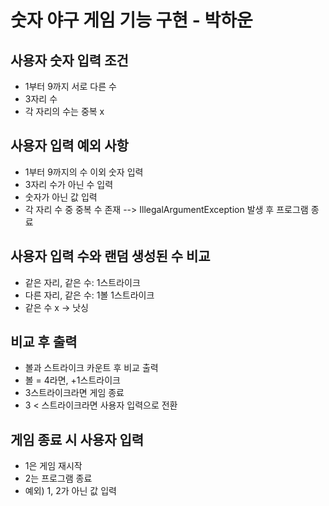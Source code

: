 # 숫자 야구 게임 기능 구현 - 박하운
## 사용자 숫자 입력 조건
- 1부터 9까지 서로 다른 수
- 3자리 수
- 각 자리의 수는 중복 x

## 사용자 입력 예외 사항
- 1부터 9까지의 수 이외 숫자 입력
- 3자리 수가 아닌 수 입력
- 숫자가 아닌 값 입력
- 각 자리 수 중 중복 수 존재
--> IllegalArgumentException 발생 후 프로그램 종료

## 사용자 입력 수와 랜덤 생성된 수 비교
- 같은 자리, 같은 수: 1스트라이크 
- 다른 자리, 같은 수: 1볼 1스트라이크 
- 같은 수 x -> 낫싱

## 비교 후 출력
- 볼과 스트라이크 카운트 후 비교 출력
- 볼 = 4라면, +1스트라이크
- 3스트라이크라면 게임 종료
- 3 < 스트라이크라면 사용자 입력으로 전환

## 게임 종료 시 사용자 입력
- 1은 게임 재시작
- 2는 프로그램 종료
- 예외) 1, 2가 아닌 값 입력
 
